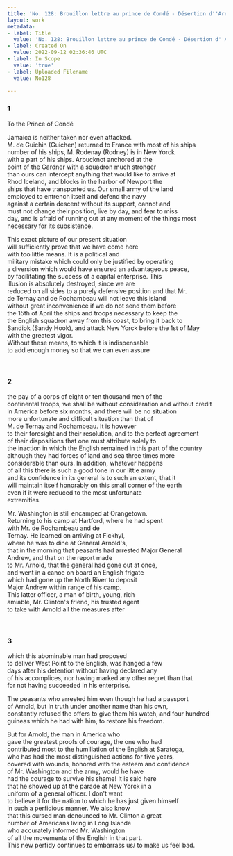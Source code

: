 ```yaml
---
title: 'No. 128: Brouillon lettre au prince de Condé - Désertion d''Arnold - 1780/08/01'
layout: work
metadata:
- label: Title
  value: 'No. 128: Brouillon lettre au prince de Condé - Désertion d''Arnold - 1780/08/01'
- label: Created On
  value: 2022-09-12 02:36:46 UTC
- label: In Scope
  value: 'true'
- label: Uploaded Filename
  value: No128

---
```

<div class="pages">
<div id="translation-32541644">
<h3>1</h3>
<div class="page-content">
<p>To the Prince of Condé</p>
<p>Jamaica is neither taken nor even attacked.<br/>
M. de Guichin (Guichen) returned to France with most of his ships<br/>
number of his ships, M. Rodenay (Rodney) is in New Yorck<br/>
with a part of his ships. Arbucknot anchored at the<br/>
point of the Gardner with a squadron much stronger <br/>
than ours can intercept anything that would like to arrive at <br/>
Rhod Iceland, and blocks in the harbor of Newport the<br/>
ships that have transported us. Our small army of the land<br/>
employed to entrench itself and defend the navy<br/>
against a certain descent without its support, cannot and <br/>
must not change their position, live by day, and fear to miss<br/>
day, and is afraid of running out at any moment of the things most<br/>
necessary for its subsistence.</p>
<p>This exact picture of our present situation <br/>
will sufficiently prove that we have come here <br/>
with too little means. It is a political and <br/>
military mistake which could only be justified by operating <br/>
a diversion which would have ensured an advantageous peace,<br/>
by facilitating the success of a capital enterprise. This<br/>
illusion is absolutely destroyed, since we are <br/>
reduced on all sides to a purely defensive position and that Mr.<br/>
de Ternay and de Rochambeau will not leave this island <br/>
without great inconvenience if we do not send them before <br/>
the 15th of April the ships and troops necessary to keep the<br/>
the English squadron away from this coast, to bring it back to <br/>
Sandiok (Sandy Hook), and attack New Yorck before the 1st of May<br/>
with the greatest vigor.<br/>
Without these means, to which it is indispensable <br/>
to add enough money so that we can even assure</p>
</div>
</div>
<br />
<div id="translation-32541645">
<h3>2</h3>
<div class="page-content">
<p>the pay of a corps of eight or ten thousand men of the<br/>
continental troops, we shall be without consideration and without credit<br/>
in America before six months, and there will be no situation <br/>
more unfortunate and difficult situation than that of <br/>
M. de Ternay and Rochambeau. It is however<br/>
to their foresight and their resolution, and to the perfect agreement<br/>
of their dispositions that one must attribute solely to <br/>
the inaction in which the English remained in this part of the country<br/>
although they had forces of land and sea three times more <br/>
considerable than ours. In addition, whatever happens<br/>
of all this there is such a good tone in our little army<br/>
and its confidence in its general is to such an extent, that it <br/>
will maintain itself honorably on this small corner of the earth<br/>
even if it were reduced to the most unfortunate<br/>
extremities.</p>
<p>Mr. Washington is still encamped at Orangetown.<br/>
Returning to his camp at Hartford, where he had spent<br/>
with Mr. de Rochambeau and de <br/>
Ternay. He learned on arriving at Fickhyl, <br/>
where he was to dine at General Arnold's, <br/>
that in the morning that peasants had arrested Major General<br/>
Andrew, and that on the report made <br/>
to Mr. Arnold, that the general had gone out at once, <br/>
and went in a canoe on board an English frigate <br/>
which had gone up the North River to deposit <br/>
Major Andrew within range of his camp.<br/>
This latter officer, a man of birth, young, rich<br/>
amiable, Mr. Clinton's friend, his trusted agent<br/>
to take with Arnold all the measures after</p>
</div>
</div>
<br />
<div id="translation-32541646">
<h3>3</h3>
<div class="page-content">
<p>which this abominable man had proposed <br/>
to deliver West Point to the English, was hanged a few<br/>
days after his detention without having declared any <br/>
of his accomplices, nor having marked any other regret than that<br/>
for not having succeeded in his enterprise.</p>
<p>The peasants who arrested him even though he had a passport<br/>
of Arnold, but in truth under another name than his own, <br/>
constantly refused the offers to give them his watch, and four hundred <br/>
guineas which he had with him, to restore his freedom.</p>
<p>But for Arnold, the man in America who<br/>
gave the greatest proofs of courage, the one who had <br/>
contributed most to the humiliation of the English at Saratoga,<br/>
who has had the most distinguished actions for five years,<br/>
covered with wounds, honored with the esteem and confidence<br/>
of Mr. Washington and the army, would he have <br/>
had the courage to survive his shame! It is said here<br/>
that he showed up at the parade at New Yorck in a<br/>
uniform of a general officer. I don't want <br/>
to believe it for the nation to which he has just given himself<br/>
in such a perfidious manner. We also know <br/>
that this cursed man denounced to Mr. Clinton a great<br/>
number of Americans living in Long Islande<br/>
who accurately informed Mr. Washington<br/>
of all the movements of the English in that part.<br/>
This new perfidy continues to embarrass us/ to make us feel bad.</p>
</div>
</div>
<br />
</div>
